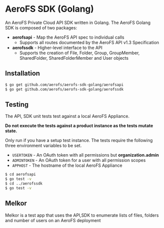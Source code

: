 # AeroFS SDK (Golang)

An AeroFS Private Cloud API SDK written in Golang. The AeroFS Golang SDK is
composed of two packages: 

* **aerofsapi** -  Map the AeroFS API spec to individual calls
  * Supports all routes documented by the AeroFS API v1.3 Specification
* **aerofssdk** - Higher-level interface to the API
  * Supports the creation of File, Folder, Group, GroupMember, SharedFolder, SharedFolderMember and
    User objects

## Installation

```sh
$ go get github.com/aerofs/aerofs-sdk-golang/aerofsapi
$ go get github.com/aerofs/aerofs-sdk-golang/aerofssdk
```

## Testing

The API, SDK unit tests test against a local AeroFS Appliance. 

**Do not execute the tests against a product instance as the tests mutate state.**

Only run if you have a setup test instance. The tests require the following three environment
variables to be set.

* `USERTOKEN` - An OAuth token with all permissions but **organization.admin**
* `ADMINTOKEN` - An OAuth token for a user with all permission scopes
* `APPHOST` - The hostname of the local AeroFS Appliance

```sh
$ cd aerofsapi
$ go test -v
$ cd ../aerofssdk
$ go test -v
```

## Melkor

Melkor is a test app that uses the API,SDK to enumerate lists of files, folders and number of users
on an AeroFS deployment
